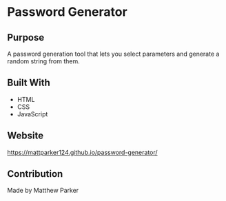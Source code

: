 # Password Generator

## Purpose
A password generation tool that lets you select parameters and generate a random string from them.

## Built With
* HTML
* CSS
* JavaScript

## Website
https://mattparker124.github.io/password-generator/

## Contribution
Made by Matthew Parker